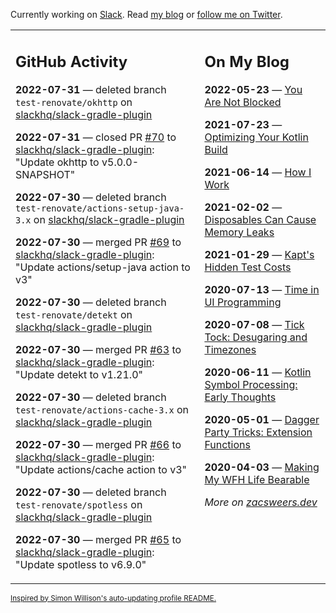Currently working on [Slack](https://slack.com/). Read [my blog](https://zacsweers.dev/) or [follow me on Twitter](https://twitter.com/ZacSweers).

<table><tr><td valign="top" width="60%">

## GitHub Activity
<!-- githubActivity starts -->
**2022-07-31** — deleted branch `test-renovate/okhttp` on [slackhq/slack-gradle-plugin](https://github.com/slackhq/slack-gradle-plugin)

**2022-07-31** — closed PR [#70](https://github.com/slackhq/slack-gradle-plugin/pull/70) to [slackhq/slack-gradle-plugin](https://github.com/slackhq/slack-gradle-plugin): "Update okhttp to v5.0.0-SNAPSHOT"

**2022-07-30** — deleted branch `test-renovate/actions-setup-java-3.x` on [slackhq/slack-gradle-plugin](https://github.com/slackhq/slack-gradle-plugin)

**2022-07-30** — merged PR [#69](https://github.com/slackhq/slack-gradle-plugin/pull/69) to [slackhq/slack-gradle-plugin](https://github.com/slackhq/slack-gradle-plugin): "Update actions/setup-java action to v3"

**2022-07-30** — deleted branch `test-renovate/detekt` on [slackhq/slack-gradle-plugin](https://github.com/slackhq/slack-gradle-plugin)

**2022-07-30** — merged PR [#63](https://github.com/slackhq/slack-gradle-plugin/pull/63) to [slackhq/slack-gradle-plugin](https://github.com/slackhq/slack-gradle-plugin): "Update detekt to v1.21.0"

**2022-07-30** — deleted branch `test-renovate/actions-cache-3.x` on [slackhq/slack-gradle-plugin](https://github.com/slackhq/slack-gradle-plugin)

**2022-07-30** — merged PR [#66](https://github.com/slackhq/slack-gradle-plugin/pull/66) to [slackhq/slack-gradle-plugin](https://github.com/slackhq/slack-gradle-plugin): "Update actions/cache action to v3"

**2022-07-30** — deleted branch `test-renovate/spotless` on [slackhq/slack-gradle-plugin](https://github.com/slackhq/slack-gradle-plugin)

**2022-07-30** — merged PR [#65](https://github.com/slackhq/slack-gradle-plugin/pull/65) to [slackhq/slack-gradle-plugin](https://github.com/slackhq/slack-gradle-plugin): "Update spotless to v6.9.0"
<!-- githubActivity ends -->
</td><td valign="top" width="40%">

## On My Blog
<!-- blog starts -->
**2022-05-23** — [You Are Not Blocked](https://www.zacsweers.dev/you-are-not-blocked/)

**2021-07-23** — [Optimizing Your Kotlin Build](https://www.zacsweers.dev/optimizing-your-kotlin-build/)

**2021-06-14** — [How I Work](https://www.zacsweers.dev/how-i-work/)

**2021-02-02** — [Disposables Can Cause Memory Leaks](https://www.zacsweers.dev/disposables-can-cause-memory-leaks/)

**2021-01-29** — [Kapt's Hidden Test Costs](https://www.zacsweers.dev/kapts-hidden-test-costs/)

**2020-07-13** — [Time in UI Programming](https://www.zacsweers.dev/time-in-ui/)

**2020-07-08** — [Tick Tock: Desugaring and Timezones](https://www.zacsweers.dev/ticktock-desugaring-timezones/)

**2020-06-11** — [Kotlin Symbol Processing: Early Thoughts](https://www.zacsweers.dev/kotlin-symbol-processor-early-thoughts/)

**2020-05-01** — [Dagger Party Tricks: Extension Functions](https://www.zacsweers.dev/dagger-party-tricks-extension-functions/)

**2020-04-03** — [Making My WFH Life Bearable](https://www.zacsweers.dev/making-wfh-life-bearable/)
<!-- blog ends -->
_More on [zacsweers.dev](https://zacsweers.dev/)_
</td></tr></table>

<sub><a href="https://simonwillison.net/2020/Jul/10/self-updating-profile-readme/">Inspired by Simon Willison's auto-updating profile README.</a></sub>